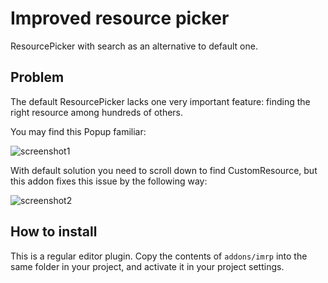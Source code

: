 # Improved resource picker
ResourcePicker with search as an alternative to default one.

Problem
-----------------

The default ResourcePicker lacks one very important feature: finding the right resource among hundreds of others.

You may find this Popup familiar:

![screenshot1](https://user-images.githubusercontent.com/39778897/150674627-ab10736b-8822-406e-807b-efb510b93104.png)

With default solution you need to scroll down to find CustomResource, but this addon fixes this issue by the following way:

![screenshot2](https://user-images.githubusercontent.com/39778897/150674676-a026b70f-b3f0-4851-bcf1-1b7c65057461.png)

How to install
-----------------

This is a regular editor plugin.
Copy the contents of `addons/imrp` into the same folder in your project, and activate it in your project settings.
